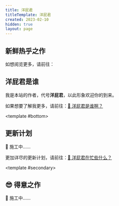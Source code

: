 ```yaml
---
title: 洋屁君
titleTemplate: 洋屁君
created: 2023-02-10
hidden: true
layout: page
---
```


<script setup>
import Home from "@/components/layout/Home.vue"
import FeaturedList from "@/components/FeaturedList.vue"
import LatestList from "@/components/LatestList.vue"
import Profile from "@/components/about/Profile.vue"
</script>

<Home>

## 新鲜热乎之作

<LatestList />

如想阅览更多，请前往：

<PostItem
  :info="{
    title: '📃 历史档案',
    path: '/about/history',
    summary: '一览无余地罗列了本站所有的文章内容，按照创建时间排序，并且可以按照标题搜索'
  }"
/>

## 洋屁君是谁

<Profile />

我是本站的作者，代号**洋屁君**，以此形象欢迎你的到来。
<!-- 
### 话说回来，“放洋屁”究竟是什么意思？

**放洋屁**是一种讲话方式。故意中英夹杂（显得自己很洋气）、在朋友圈里发一句谁也看不懂的德文法文或意大利文、在工作中使用没什么必要的英文术语（甚至中文术语），以塑造所谓的话语壁垒，这都算是**洋屁**。不过中英夹杂也不能一棒子打死，举例来说：

<div class="foreign-fart-examples">

::: danger 这是洋屁 😡

- “什么是洋屁”这个 problem，我们要有一点 common sense，按照流程去 solve 掉它。
- 今早这杯 decaf latte 不太行，喝的我很困，sigh。
- Sapere è potere。
- 这个赛道我们跟了很久，接下来就要 all in。

:::

::: tip 这不是洋屁 😛

- 这个问题更适合用 RNN（recurrent neural network，循环神经网络）解决，而不是 CNN（convolutional neural network，卷积神经网络）。
- 我们的目标 ROI（return on investment，投资回报率）是多少？

:::

</div>

每个人所处的环境、位置不同，偏好的说话方式也不同。我在生活中会时时告诫自己，不要从我的嘴里放出洋屁。不过告诫也仅限于自己，不能将矛头指向拨冗光临本站的朋友们。在这里，没有什么规矩，有什么洋屁，尽管放出来～ -->

如果想要了解我更多，请前往：[🤔️ 洋屁君是谁啊？](/about/)

<template #bottom>

## 更新计划

🚧 施工中……

更加详尽的更新计划，请前往：[🤯 洋屁君在忙些什么？](/about/plan/)

</template>

<template #secondary>

## 😎 得意之作

🚧 施工中……

</template>

</Home>

<!-- <style scoped>
@media (min-width: 768px) {
  .foreign-fart-examples {
    display: grid;
    grid-template-columns: 1fr 1fr;
    gap: 16px;
  }
}
</style> -->
